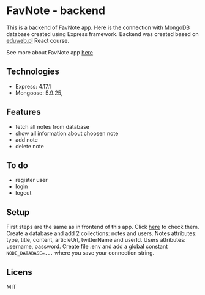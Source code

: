 # FavNote - backend

This is a backend of FavNote app. Here is the connection with MongoDB database created using Express framework. Backend was created based on [eduweb.pl](https://eduweb.pl/sciezki/react) React course.

See more about FavNote app [here](https://github.com/sawicka/favnote)

## Technologies

- Express: 4.17.1
- Mongoose: 5.9.25,

## Features

- fetch all notes from database
- show all information about choosen note
- add note
- delete note

## To do

- register user
- login
- logout

## Setup

First steps are the same as in frontend of this app. Click [here](https://github.com/sawicka/favnote) to check them.
Create a database and add 2 collections: notes and users.
Notes attributes: type, title, content, articleUrl, twitterName and userId.
Users attributes: username, password.
Create file .env and add a global constant `NODE_DATABASE=...` where you save your connection string.

## Licens

MIT
